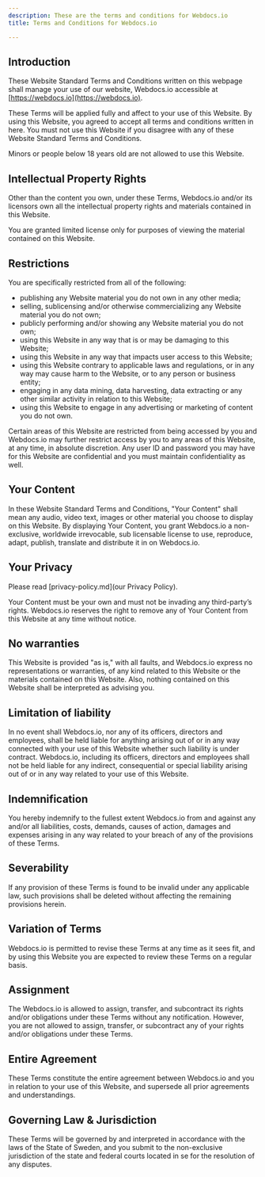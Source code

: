 ```yaml
---
description: These are the terms and conditions for Webdocs.io
title: Terms and Conditions for Webdocs.io

---
```

## Introduction

These Website Standard Terms and Conditions written on this webpage shall manage your use of our website, Webdocs.io accessible at [https://webdocs.io](https://webdocs.io).

These Terms will be applied fully and affect to your use of this Website. By using this Website, you agreed to accept all terms and conditions written in here. You must not use this Website if you disagree with any of these Website Standard Terms and Conditions.

Minors or people below 18 years old are not allowed to use this Website.

## Intellectual Property Rights

Other than the content you own, under these Terms, Webdocs.io and/or its licensors own all the intellectual property rights and materials contained in this Website.

You are granted limited license only for purposes of viewing the material contained on this Website.

## Restrictions

You are specifically restricted from all of the following:

* publishing any Website material you do not own in any other media;
* selling, sublicensing and/or otherwise commercializing any Website material you do not own;
* publicly performing and/or showing any Website material you do not own;
* using this Website in any way that is or may be damaging to this Website;
* using this Website in any way that impacts user access to this Website;
* using this Website contrary to applicable laws and regulations, or in any way may cause harm to the Website, or to any person or business entity;
* engaging in any data mining, data harvesting, data extracting or any other similar activity in relation to this Website;
* using this Website to engage in any advertising or marketing of content you do not own.

Certain areas of this Website are restricted from being accessed by you and Webdocs.io may further restrict access by you to any areas of this Website, at any time, in absolute discretion. Any user ID and password you may have for this Website are confidential and you must maintain confidentiality as well.

## Your Content

In these Website Standard Terms and Conditions, "Your Content" shall mean any audio, video text, images or other material you choose to display on this Website. By displaying Your Content, you grant Webdocs.io a non-exclusive, worldwide irrevocable, sub licensable license to use, reproduce, adapt, publish, translate and distribute it in on Webdocs.io.

## Your Privacy

Please read [privacy-policy.md](our Privacy Policy).

Your Content must be your own and must not be invading any third-party’s rights. Webdocs.io reserves the right to remove any of Your Content from this Website at any time without notice.

## No warranties

This Website is provided "as is," with all faults, and Webdocs.io express no representations or warranties, of any kind related to this Website or the materials contained on this Website. Also, nothing contained on this Website shall be interpreted as advising you.

## Limitation of liability

In no event shall Webdocs.io, nor any of its officers, directors and employees, shall be held liable for anything arising out of or in any way connected with your use of this Website whether such liability is under contract.  Webdocs.io, including its officers, directors and employees shall not be held liable for any indirect, consequential or special liability arising out of or in any way related to your use of this Website.

## Indemnification

You hereby indemnify to the fullest extent Webdocs.io from and against any and/or all liabilities, costs, demands, causes of action, damages and expenses arising in any way related to your breach of any of the provisions of these Terms.

## Severability

If any provision of these Terms is found to be invalid under any applicable law, such provisions shall be deleted without affecting the remaining provisions herein.

## Variation of Terms

Webdocs.io is permitted to revise these Terms at any time as it sees fit, and by using this Website you are expected to review these Terms on a regular basis.

## Assignment

The Webdocs.io is allowed to assign, transfer, and subcontract its rights and/or obligations under these Terms without any notification. However, you are not allowed to assign, transfer, or subcontract any of your rights and/or obligations under these Terms.

## Entire Agreement
    
These Terms constitute the entire agreement between Webdocs.io and you in relation to your use of this Website, and supersede all prior agreements and understandings.

## Governing Law & Jurisdiction

These Terms will be governed by and interpreted in accordance with the laws of the State of Sweden, and you submit to the non-exclusive jurisdiction of the state and federal courts located in se for the resolution of any disputes.